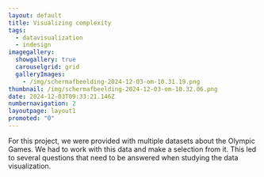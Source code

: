 ```yaml
---
layout: default
title: Visualizing complexity
tags:
  - datavisualization
  - indesign
imagegallery:
  showgallery: true
  carouselgrid: grid
  galleryImages:
    - /img/scherm­afbeelding-2024-12-03-om-10.31.19.png
thumbnail: /img/scherm­afbeelding-2024-12-03-om-10.32.06.png
date: 2024-12-03T09:33:21.146Z
numbernavigation: 2
layoutpage: layout1
promoted: "0"
---
```

For this project, we were provided with multiple datasets about the Olympic Games. We had to work with this data and make a selection from it. This led to several questions that need to be answered when studying the data visualization.